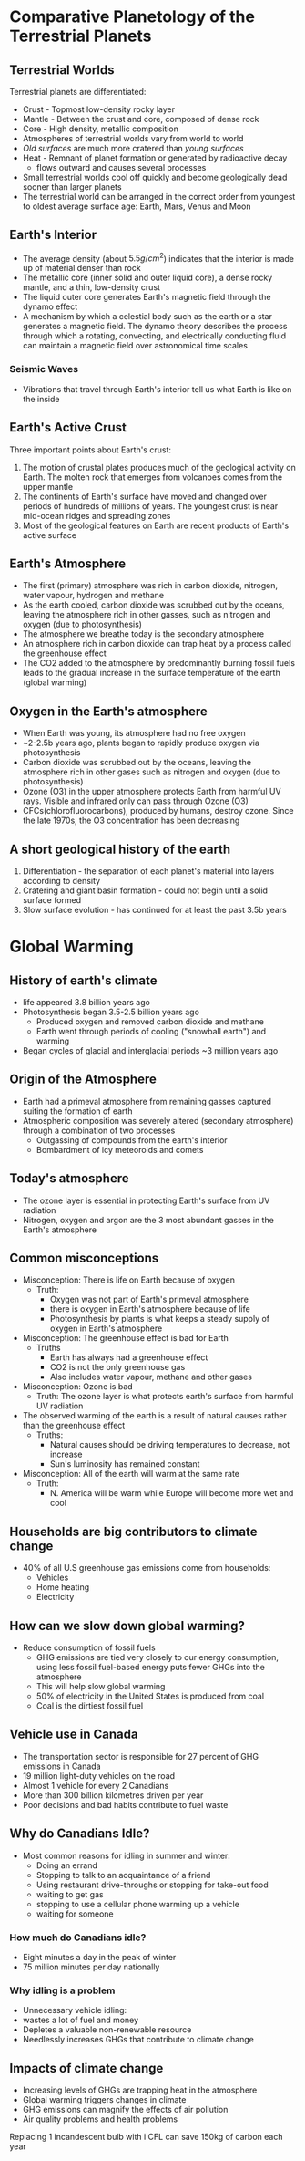 # Comparative Planetology of the Terrestrial Planets
## Terrestrial Worlds
Terrestrial planets are differentiated:
- Crust - Topmost low-density rocky layer
- Mantle - Between the crust and core, composed of dense rock
- Core - High density, metallic composition
- Atmospheres of terrestrial worlds vary from world to world
- *Old surfaces* are much more cratered than *young surfaces*
- Heat - Remnant of planet formation or generated by radioactive decay
	- flows outward and causes several processes
- Small terrestrial worlds cool off quickly and become geologically dead sooner than larger planets
- The terrestrial world can be arranged in the correct order from youngest to oldest average surface age: Earth, Mars, Venus and Moon

## Earth's Interior
- The average density (about ${5.5g}/{cm^{2}}$) indicates that the interior is made up of material denser than rock
- The metallic core (inner solid and outer liquid core), a dense rocky mantle, and a thin, low-density crust
- The liquid outer core generates Earth's magnetic field through the dynamo effect
- A mechanism by which a celestial body such as the earth or a star generates a magnetic field. The dynamo theory describes the process through which a rotating, convecting, and electrically conducting fluid can maintain a magnetic field over astronomical time scales

### Seismic Waves
- Vibrations that travel through Earth's interior tell us what Earth is like on the inside

## Earth's Active Crust
Three important points about Earth's crust:
1. The motion of crustal plates produces much of the geological activity on Earth. The molten rock that emerges from volcanoes comes from the upper mantle
2. The continents of Earth's surface have moved and changed over periods of hundreds of millions of years. The youngest crust is near mid-ocean ridges and spreading zones
3. Most of the geological features on Earth are recent products of Earth's active surface

## Earth's Atmosphere
- The first (primary) atmosphere was rich in carbon dioxide, nitrogen, water vapour, hydrogen and methane
- As the earth cooled, carbon dioxide was scrubbed out by the oceans, leaving the atmosphere rich in other gasses, such as nitrogen and oxygen (due to photosynthesis)
- The atmosphere we breathe today is the secondary atmosphere
- An atmosphere rich in carbon dioxide can trap heat by a process called the greenhouse effect
- The CO2 added to the atmosphere by predominantly burning fossil fuels leads to the gradual increase in the surface temperature of the earth (global warming)

## Oxygen in the Earth's atmosphere
- When Earth was young, its atmosphere had no free oxygen
- ~2-2.5b years ago, plants began to rapidly produce oxygen via photosynthesis
- Carbon dioxide was scrubbed out by the oceans, leaving the atmosphere rich in other gases such as nitrogen and oxygen (due to photosynthesis)
- Ozone (O3) in the upper atmosphere protects Earth from harmful UV rays. Visible and infrared only can pass through Ozone (O3)
- CFCs(chlorofluorocarbons), produced by humans, destroy ozone. Since the late 1970s, the O3 concentration has been decreasing

## A short geological history of the earth
1. Differentiation - the separation of each planet's material into layers according to density
2. Cratering and giant basin formation - could not begin until a solid surface formed
3. Slow surface evolution - has continued for at least the past 3.5b years


# Global Warming
## History of earth's climate
- life appeared 3.8 billion years ago
- Photosynthesis began 3.5-2.5 billion years ago
	- Produced oxygen and removed carbon dioxide and methane
	- Earth went through periods of cooling ("snowball earth") and warming
- Began cycles of glacial and interglacial periods ~3 million years ago

## Origin of the Atmosphere
- Earth had a primeval atmosphere from remaining gasses captured suiting the formation of earth
- Atmospheric composition was severely altered (secondary atmosphere) through a combination of two processes
	- Outgassing of compounds from the earth's interior
	- Bombardment of icy meteoroids and comets
## Today's atmosphere
- The ozone layer is essential in protecting Earth's surface from UV radiation
- Nitrogen, oxygen and argon are the 3 most abundant gasses in the Earth's atmosphere
## Common misconceptions
- Misconception: There is life on Earth because of oxygen
	- Truth:
		- Oxygen was not part of Earth's primeval atmosphere
		- there is oxygen in Earth's atmosphere because of life
		- Photosynthesis by plants is what keeps a steady supply of oxygen in Earth's atmosphere
- Misconception: The greenhouse effect is bad for Earth
	- Truths
		- Earth has always had a greenhouse effect
		- CO2 is not the only greenhouse gas
		- Also includes water vapour, methane and other gases
- Misconception: Ozone is bad
	- Truth: The ozone layer is what protects earth's surface from harmful UV radiation
- The observed warming of the earth is a result of natural causes rather than the greenhouse effect
	- Truths:
		- Natural causes should be driving temperatures to decrease, not increase
		- Sun's luminosity has remained constant
- Misconception: All of the earth will warm at the same rate
	- Truth:
		- N. America will be warm while Europe will become more wet and cool

## Households are big contributors to climate change
- 40% of all U.S greenhouse gas emissions come from households:
	- Vehicles
	- Home heating
	- Electricity

## How can we slow down global warming?
- Reduce consumption of fossil fuels
	- GHG emissions are tied very closely to our energy consumption, using less fossil fuel-based energy puts fewer GHGs into the atmosphere
	- This will help slow global warming
	- 50% of electricity in the United States is produced from coal
	- Coal is the dirtiest fossil fuel

## Vehicle use in Canada
- The transportation sector is responsible for 27 percent of GHG emissions in Canada
- 19 million light-duty vehicles on the road
- Almost 1 vehicle for every 2 Canadians
- More than 300 billion kilometres driven per year
- Poor decisions and bad habits contribute to fuel waste

## Why do Canadians Idle?
- Most common reasons for idling in summer and winter:
	- Doing an errand
	- Stopping to talk to an acquaintance of a friend
	- Using restaurant drive-throughs or stopping for take-out food
	- waiting to get gas
	- stopping to use a cellular phone warming up a vehicle
	- waiting for someone

### How much do Canadians idle?
- Eight minutes a day in the peak of winter
- 75 million minutes per day nationally 

### Why idling is a problem
- Unnecessary vehicle idling:
- wastes a lot of fuel and money
- Depletes a valuable non-renewable resource
- Needlessly increases GHGs that contribute to climate change

## Impacts of climate change
- Increasing levels of GHGs are trapping heat in the atmosphere
- Global warming triggers changes in climate
- GHG emissions can magnify the effects of air pollution
- Air quality problems and health problems

Replacing 1 incandescent bulb with i CFL can save 150kg of carbon each year